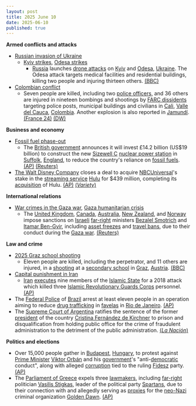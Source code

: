 ```yaml
---
layout: post
title: 2025 June 10
date: 2025-06-10
published: true
---
```



**Armed conflicts and attacks**

* [Russian invasion of Ukraine](https://en.wikipedia.org/wiki/Russian_invasion_of_Ukraine "Russian invasion of Ukraine")
  + [Kyiv strikes](https://en.wikipedia.org/wiki/Kyiv_strikes_%282022%E2%80%93present%29 "Kyiv strikes (2022–present)"), [Odesa strikes](https://en.wikipedia.org/wiki/Odesa_strikes_%282022%E2%80%93present%29 "Odesa strikes (2022–present)")
    - [Russia](https://en.wikipedia.org/wiki/Russian_Armed_Forces "Russian Armed Forces") launches [drone attacks](https://en.wikipedia.org/wiki/Drone_attack "Drone attack") on [Kyiv](https://en.wikipedia.org/wiki/Kyiv "Kyiv") and [Odesa](https://en.wikipedia.org/wiki/Odesa "Odesa"), [Ukraine](https://en.wikipedia.org/wiki/Ukraine "Ukraine"). The Odesa attack targets medical facilities and residential buildings, killing two people and injuring thirteen others. [(BBC)](https://www.bbc.com/news/articles/cx2jzp0ewe0o)
* [Colombian conflict](https://en.wikipedia.org/wiki/Colombian_conflict "Colombian conflict")
  + Seven people are killed, including two [police officers](https://en.wikipedia.org/wiki/National_Police_of_Colombia "National Police of Colombia"), and 36 others are injured in nineteen bombings and shootings by [FARC dissidents](https://en.wikipedia.org/wiki/FARC_dissidents "FARC dissidents") targeting police posts, municipal buildings and civilians in [Cali](https://en.wikipedia.org/wiki/Cali "Cali"), [Valle del Cauca](https://en.wikipedia.org/wiki/Valle_del_Cauca "Valle del Cauca"), [Colombia](https://en.wikipedia.org/wiki/Colombia "Colombia"). Another explosion is also reported in [Jamundí](https://en.wikipedia.org/wiki/Jamund%C3%AD "Jamundí"). [(France 24)](https://www.france24.com/en/live-news/20250610-three-dead-as-wave-of-bombings-gun-attacks-rocks-colombia) [(DW)](https://www.dw.com/en/colombia-multiple-dead-after-string-explosions-in-cali/a-72861011)

**Business and economy**

* [Fossil fuel phase-out](https://en.wikipedia.org/wiki/Fossil_fuel_phase-out "Fossil fuel phase-out")
  + The [British government](https://en.wikipedia.org/wiki/Government_of_the_United_Kingdom "Government of the United Kingdom") announces it will invest £14.2 billion (US$19 billion) to construct the new [Sizewell C](https://en.wikipedia.org/wiki/Sizewell_C_nuclear_power_station "Sizewell C nuclear power station") [nuclear power station](https://en.wikipedia.org/wiki/Nuclear_power_station "Nuclear power station") in [Suffolk](https://en.wikipedia.org/wiki/Suffolk "Suffolk"), [England](https://en.wikipedia.org/wiki/England "England"), to reduce the country's reliance on [fossil fuels](https://en.wikipedia.org/wiki/Fossil_fuel "Fossil fuel"). [(AP)](https://apnews.com/article/uk-britain-nuclear-plant-suffolk-investment-27e13197344cf96b5b76c4503e5a8b9e) [(Reuters)](https://www.reuters.com/sustainability/boards-policy-regulation/britain-invest-142-billion-pounds-sizewell-c-nuclear-project-2025-06-09/)
* [The Walt Disney Company](https://en.wikipedia.org/wiki/The_Walt_Disney_Company "The Walt Disney Company") closes a deal to acquire [NBCUniversal](https://en.wikipedia.org/wiki/NBCUniversal "NBCUniversal")'s stake in the [streaming service](https://en.wikipedia.org/wiki/Streaming_service "Streaming service") [Hulu](https://en.wikipedia.org/wiki/Hulu "Hulu") for $439 million, completing its [acquisition](https://en.wikipedia.org/wiki/Merger_and_acquisition "Merger and acquisition") of Hulu. [(AP)](https://apnews.com/article/disney-hulu-comcast-nbcuniversal-iger-876a9d6f00ffa6c037e9527bb8532682) [(*Variety*)](https://variety.com/2025/tv/news/disney-closes-hulu-deal-comcast-price-tag-1236423903/)

**International relations**

* [War crimes in the Gaza war](https://en.wikipedia.org/wiki/War_crimes_in_the_Gaza_war "War crimes in the Gaza war"), [Gaza humanitarian crisis](https://en.wikipedia.org/wiki/Gaza_humanitarian_crisis_%282023%E2%80%93present%29 "Gaza humanitarian crisis (2023–present)")
  + The [United Kingdom](https://en.wikipedia.org/wiki/United_Kingdom "United Kingdom"), [Canada](https://en.wikipedia.org/wiki/Canada "Canada"), [Australia](https://en.wikipedia.org/wiki/Australia "Australia"), [New Zealand](https://en.wikipedia.org/wiki/New_Zealand "New Zealand"), and [Norway](https://en.wikipedia.org/wiki/Norway "Norway") impose sanctions on [Israeli](https://en.wikipedia.org/wiki/Israel "Israel") [far-right](https://en.wikipedia.org/wiki/Far-right "Far-right") ministers [Bezalel Smotrich](https://en.wikipedia.org/wiki/Bezalel_Smotrich "Bezalel Smotrich") and [Itamar Ben-Gvir](https://en.wikipedia.org/wiki/Itamar_Ben-Gvir "Itamar Ben-Gvir"), including [asset freezes](https://en.wikipedia.org/wiki/Asset_freezing "Asset freezing") and [travel bans](https://en.wikipedia.org/wiki/Travel_ban "Travel ban"), due to their conduct during the [Gaza war](https://en.wikipedia.org/wiki/Gaza_war "Gaza war"). [(Reuters)](https://www.reuters.com/world/uk/uk-sanction-israel-ministers-ben-gvir-smotrich-times-reports-2025-06-10/)

**Law and crime**

* [2025 Graz school shooting](https://en.wikipedia.org/wiki/2025_Graz_school_shooting "2025 Graz school shooting")
  + Eleven people are killed, including the perpetrator, and 11 others are injured, in a [shooting](https://en.wikipedia.org/wiki/School_shooting "School shooting") at a [secondary school](https://en.wikipedia.org/wiki/Secondary_school "Secondary school") in [Graz](https://en.wikipedia.org/wiki/Graz "Graz"), [Austria](https://en.wikipedia.org/wiki/Austria "Austria"). [(BBC)](https://www.bbc.com/news/live/ce3vxrz6rpnt)
* [Capital punishment in Iran](https://en.wikipedia.org/wiki/Capital_punishment_in_Iran "Capital punishment in Iran")
  + [Iran](https://en.wikipedia.org/wiki/Iran "Iran") [executes](https://en.wikipedia.org/wiki/Executes "Executes") nine members of the [Islamic State](https://en.wikipedia.org/wiki/Islamic_State "Islamic State") for a 2018 attack which killed three [Islamic Revolutionary Guards Corps](https://en.wikipedia.org/wiki/Islamic_Revolutionary_Guards_Corps "Islamic Revolutionary Guards Corps") personnel. [(AP)](https://apnews.com/article/iran-executions-islamic-state-group-militants-2018-attack-7a86932a41dc3d321c69840e2e17e878)
* The [Federal Police](https://en.wikipedia.org/wiki/Federal_Police_of_Brazil "Federal Police of Brazil") of [Brazil](https://en.wikipedia.org/wiki/Brazil "Brazil") arrest at least eleven people in an operation aiming to reduce [drug trafficking](https://en.wikipedia.org/wiki/Drug_trafficking "Drug trafficking") in [favelas](https://en.wikipedia.org/wiki/Favela "Favela") in [Rio de Janeiro](https://en.wikipedia.org/wiki/Rio_de_Janeiro "Rio de Janeiro"). [(AP)](https://apnews.com/article/brazil-police-arrest-drugs-gangs-favela-61406e8418a7028f816ce7dfcd3b22ea)
* The [Supreme Court of Argentina](https://en.wikipedia.org/wiki/Supreme_Court_of_Argentina "Supreme Court of Argentina") ratifies the sentence of the former [president](https://en.wikipedia.org/wiki/President_of_Argentina "President of Argentina") of the country [Cristina Fernández de Kirchner](https://en.wikipedia.org/wiki/Cristina_Fern%C3%A1ndez_de_Kirchner "Cristina Fernández de Kirchner") to prison and disqualification from holding public office for the crime of fraudulent administration to the detriment of the public administration. [(*La Nación*)](https://www.lanacion.com.ar/politica/la-corte-suprema-confirmo-la-condena-a-cristina-kirchner-a-prision-y-no-podra-ser-candidata-nid10062025/)

**Politics and elections**

* Over 15,000 people gather in [Budapest](https://en.wikipedia.org/wiki/Budapest "Budapest"), [Hungary](https://en.wikipedia.org/wiki/Hungary "Hungary"), to protest against [Prime Minister](https://en.wikipedia.org/wiki/Prime_Minister_of_Hungary "Prime Minister of Hungary") [Viktor Orbán](https://en.wikipedia.org/wiki/Viktor_Orb%C3%A1n "Viktor Orbán") and his [government](https://en.wikipedia.org/wiki/Government_of_Hungary "Government of Hungary")'s "anti-[democratic](https://en.wikipedia.org/wiki/Democracy "Democracy") conduct", along with alleged [corruption](https://en.wikipedia.org/wiki/Corruption_in_Hungary "Corruption in Hungary") tied to the ruling [Fidesz](https://en.wikipedia.org/wiki/Fidesz "Fidesz") party. [(AP)](https://apnews.com/article/hungary-protest-orban-budapest-3ddc580235327dd06a73e38c66663536)
* The [Parliament of Greece](https://en.wikipedia.org/wiki/Parliament_of_Greece "Parliament of Greece") expels three [lawmakers](https://en.wikipedia.org/wiki/Lawmaker "Lawmaker"), including [far-right](https://en.wikipedia.org/wiki/Far-right_politics "Far-right politics") politician [Vasilis Stigkas](https://en.wikipedia.org/wiki/Vasilis_Stigkas "Vasilis Stigkas"), leader of the political party [Spartans](https://en.wikipedia.org/wiki/Spartans_%28Greek_political_party%29 "Spartans (Greek political party)"), due to their connection with and allegedly serving as [proxies](https://en.wikipedia.org/wiki/Agent_%28law%29 "Agent (law)") for the [neo-Nazi](https://en.wikipedia.org/wiki/Neo-Nazi "Neo-Nazi") criminal organization [Golden Dawn](https://en.wikipedia.org/wiki/Golden_Dawn_%28Greece%29 "Golden Dawn (Greece)"). [(AP)](https://apnews.com/article/greece-far-right-lawmakers-expelled-spartans-golden-dawn-8379fb8f652d6e8428a5e44c931f028f)
